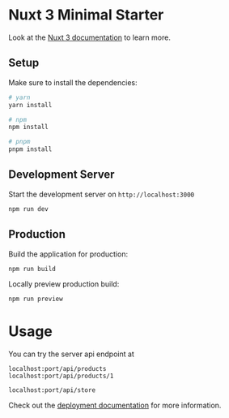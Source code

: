 # Nuxt 3 Minimal Starter

Look at the [Nuxt 3 documentation](https://nuxt.com/docs/getting-started/introduction) to learn more.

## Setup

Make sure to install the dependencies:

```bash
# yarn
yarn install

# npm
npm install

# pnpm
pnpm install
```

## Development Server

Start the development server on `http://localhost:3000`

```bash
npm run dev
```

## Production

Build the application for production:

```bash
npm run build
```

Locally preview production build:

```bash
npm run preview
```


# Usage
You can try the server api endpoint at

```
localhost:port/api/products
localhost:port/api/products/1

localhost:port/api/store

```

Check out the [deployment documentation](https://nuxt.com/docs/getting-started/deployment) for more information.

